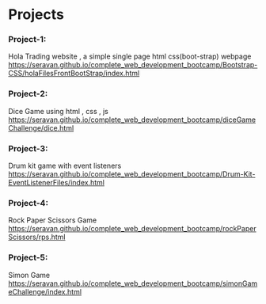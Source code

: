 # Projects

### Project-1:
Hola Trading website , a simple single page html css(boot-strap) webpage
https://seravan.github.io/complete_web_development_bootcamp/Bootstrap-CSS/holaFilesFrontBootStrap/index.html

### Project-2:
Dice Game using html , css , js
https://seravan.github.io/complete_web_development_bootcamp/diceGameChallenge/dice.html

### Project-3:
Drum kit game with event listeners
https://seravan.github.io/complete_web_development_bootcamp/Drum-Kit-EventListenerFiles/index.html

### Project-4:
Rock Paper Scissors Game
https://seravan.github.io/complete_web_development_bootcamp/rockPaperScissors/rps.html

### Project-5:
Simon Game
https://seravan.github.io/complete_web_development_bootcamp/simonGameChallenge/index.html

